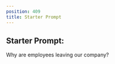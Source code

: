 ```yaml
---
position: 409
title: Starter Prompt
---
```


## Starter Prompt:

Why are employees leaving our company?